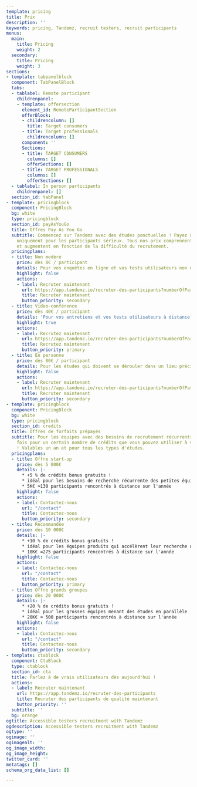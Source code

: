 ```yaml
---
template: pricing
title: Prix
description: ''
keywords: pricing, Tandemz, recruit testers, recruit participants
menus:
  main:
    title: Pricing
    weight: 2
  secondary:
    title: Pricing
    weight: 3
sections:
- template: tabpanelblock
  component: TabPanelBlock
  tabs:
  - tablabel: Remote participant
    childrenpanel:
    - template: offersection
      element_id: RemoteParticipantSection
      offerBlock:
      - childrencolumn: []
        title: Target consumers
      - title: Target professionals
        childrencolumn: []
      component: ''
      Sections:
      - title: TARGET CONSUMERS
        columns: []
        offerSections: []
      - title: TARGET PROFESSIONALS
        columns: []
        offerSections: []
  - tablabel: In person participants
    childrenpanel: []
  section_id: tabPanel
- template: pricingblock
  component: PricingBlock
  bg: white
  type: pricingblock
  section_id: payAsYouGo
  title: Offres Pay As You Go
  subtitle: Commencez sur Tandemz avec des études ponctuelles ! Payez à la fin et
    uniquement pour les participants sérieux. Tous nos prix comprennent les contreparties,
    et augmentent en fonction de la difficulté du recrutement.
  pricingplans:
  - title: Non modéré
    price: dès 8€ / participant
    details: Pour vos enquêtes en ligne et vos tests utilisateurs non modérés
    highlight: false
    actions:
    - label: Recruter maintenant
      url: https://app.tandemz.io/recruter-des-participants?numberOfParticipantRequired=10&type=FIRST_CLICK_FIVE_SECONDS
      title: Recruter maintenant
      button_priority: secondary
  - title: Video-conférence
    price: dès 40€ / participant
    details: 'Pour vos entretiens et vos tests utilisateurs à distance '
    highlight: true
    actions:
    - label: Recrutez maintenant
      url: https://app.tandemz.io/recruter-des-participants?numberOfParticipantRequired=6&type=ONLINE_MEETING
      title: Recrutez maintenant
      button_priority: primary
  - title: En personne
    price: dès 80€ / participant
    details: Pour les études qui doivent se dérouler dans un lieu précis
    highlight: false
    actions:
    - label: Recruter maintenant
      url: https://app.tandemz.io/recruter-des-participants?numberOfParticipantRequired=6&type=PHYSICAL
      title: Recruter maintenant
      button_priority: secondary
- template: pricingblock
  component: PricingBlock
  bg: white
  type: pricingblock
  section_id: credits
  title: Offres de forfaits prépayés
  subtitle: Pour les équipes avec des besoins de recrutement récurrents. Payez une
    fois pour un certain nombre de crédits que vous pouvez utiliser à votre guise
    ! Valables un an et pour tous les types d'études.
  pricingplans:
  - title: Offre start-up
    price: dès 5 000€
    details: |-
      * +5 % de crédits bonus gratuits !
      * idéal pour les besoins de recherche récurrente des petites équipes
      * 5K€ ≃130 participants rencontrés à distance sur l'année
    highlight: false
    actions:
    - label: Contactez-nous
      url: "/contact"
      title: Contactez-nous
      button_priority: secondary
  - title: Recommandée
    price: dès 10 000€
    details: |-
      * +10 % de crédits bonus gratuits !
      * idéal pour les équipes produits qui accélèrent leur recherche utilisateur
      * 10K€ ≃275 participants rencontrés à distance sur l'année
    highlight: false
    actions:
    - label: Contactez-nous
      url: "/contact"
      title: Contactez-nous
      button_priority: primary
  - title: Offre grands groupes
    price: dès 20 000€
    details: |-
      * +20 % de crédits bonus gratuits !
      * idéal pour les grosses équipes menant des études en parallèle
      * 20K€ ≃ 500 participants rencontrés à distance sur l'année
    highlight: false
    actions:
    - label: Contactez-nous
      url: "/contact"
      title: Contactez-nous
      button_priority: secondary
- template: ctablock
  component: CtaBlock
  type: ctablock
  section_id: cta
  title: Parlez à de vrais utilisateurs dès aujourd'hui !
  actions:
  - label: Recruter maintenant
    url: https://app.tandemz.io/recruter-des-participants
    title: Recruter des participants de qualité maintenant
    button_priority: ''
  subtitle: ''
  bg: orange
ogtitle: Accessible testers recruitment with Tandemz
ogdescription: Accessible testers recruitment with Tandemz
ogtype: ''
ogimage: ''
ogimagealt: ''
og_image_width: 
og_image_height: 
twitter_card: ''
metatags: []
schema_org_data_list: []

---
```

